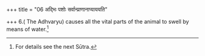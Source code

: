 +++
title = "06 अद्भिः पशोः सर्वान्प्राणानाप्याययति"

+++
6.( The Adhvaryu) causes all the vital parts of the animal to swell by means of water.[^1]  


[^1]: For details see the next Sūtra.

